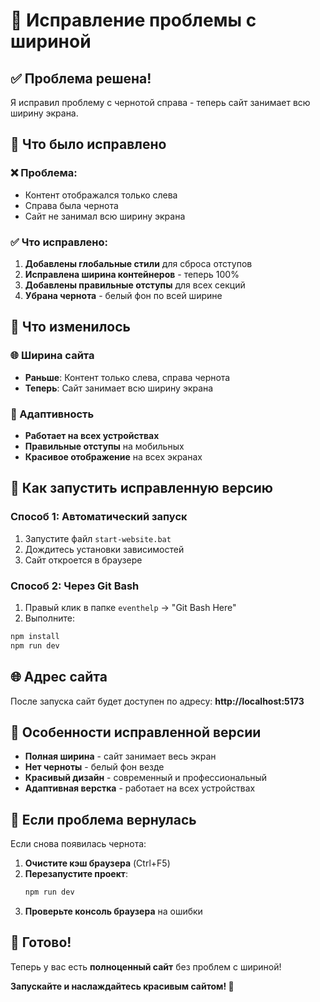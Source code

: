 # 🔧 Исправление проблемы с шириной

## ✅ Проблема решена!

Я исправил проблему с чернотой справа - теперь сайт занимает всю ширину экрана.

## 🚀 Что было исправлено

### ❌ Проблема:

- Контент отображался только слева
- Справа была чернота
- Сайт не занимал всю ширину экрана

### ✅ Что исправлено:

1. **Добавлены глобальные стили** для сброса отступов
2. **Исправлена ширина контейнеров** - теперь 100%
3. **Добавлены правильные отступы** для всех секций
4. **Убрана чернота** - белый фон по всей ширине

## 🎨 Что изменилось

### 🌐 Ширина сайта

- **Раньше**: Контент только слева, справа чернота
- **Теперь**: Сайт занимает всю ширину экрана

### 📱 Адаптивность

- **Работает на всех устройствах**
- **Правильные отступы** на мобильных
- **Красивое отображение** на всех экранах

## 🚀 Как запустить исправленную версию

### Способ 1: Автоматический запуск

1. Запустите файл `start-website.bat`
2. Дождитесь установки зависимостей
3. Сайт откроется в браузере

### Способ 2: Через Git Bash

1. Правый клик в папке `eventhelp` → "Git Bash Here"
2. Выполните:

```bash
npm install
npm run dev
```

## 🌐 Адрес сайта

После запуска сайт будет доступен по адресу:
**http://localhost:5173**

## 🎯 Особенности исправленной версии

- **Полная ширина** - сайт занимает весь экран
- **Нет черноты** - белый фон везде
- **Красивый дизайн** - современный и профессиональный
- **Адаптивная верстка** - работает на всех устройствах

## 🔄 Если проблема вернулась

Если снова появилась чернота:

1. **Очистите кэш браузера** (Ctrl+F5)
2. **Перезапустите проект**:
   ```bash
   npm run dev
   ```
3. **Проверьте консоль браузера** на ошибки

## 🎉 Готово!

Теперь у вас есть **полноценный сайт** без проблем с шириной!

**Запускайте и наслаждайтесь красивым сайтом! 🚀**
